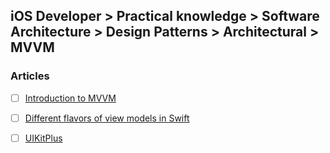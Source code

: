 ## iOS Developer > Practical knowledge > Software Architecture > Design Patterns > Architectural > MVVM

### Articles
- [ ] [Introduction to MVVM](https://www.objc.io/issues/13-architecture/mvvm/)
- [ ] [Different flavors of view models in Swift](https://www.swiftbysundell.com/articles/different-flavors-of-view-models-in-swift/)
- [ ] [UIKitPlus](https://github.com/sergeyleschev/UIKitPlus)


